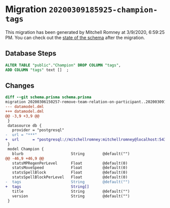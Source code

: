 # Migration `20200309185925-champion-tags`

This migration has been generated by Mitchell Romney at 3/9/2020, 6:59:25 PM.
You can check out the [state of the schema](./schema.prisma) after the migration.

## Database Steps

```sql
ALTER TABLE "public"."Champion" DROP COLUMN "tags",
ADD COLUMN "tags" text []  ;
```

## Changes

```diff
diff --git schema.prisma schema.prisma
migration 20200306150257-remove-team-relation-on-participant..20200309185925-champion-tags
--- datamodel.dml
+++ datamodel.dml
@@ -3,9 +3,9 @@
 }
 datasource db {
   provider = "postgresql"
-  url = "***"
+  url      = "postgresql://mitchellromney:mitchellromney@localhost:5432/ally-backend"
 }
 model Champion {
   blurb                     String        @default("")
@@ -46,9 +46,9 @@
   statsMPRegenPerLevel      Float         @default(0)
   statsMoveSpeed            Float         @default(0)
   statsSpellBlock           Float         @default(0)
   statsSpellBlockPerLevel   Float         @default(0)
-  tags                      String        @default("")
+  tags                      String[]
   title                     String        @default("")
   version                   String        @default("")
 }
```


